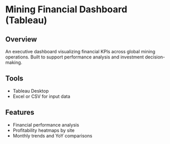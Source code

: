 # Mining Financial Dashboard (Tableau)

## Overview
An executive dashboard visualizing financial KPIs across global mining operations. Built to support performance analysis and investment decision-making.

## Tools
- Tableau Desktop
- Excel or CSV for input data

## Features
- Financial performance analysis
- Profitability heatmaps by site
- Monthly trends and YoY comparisons
